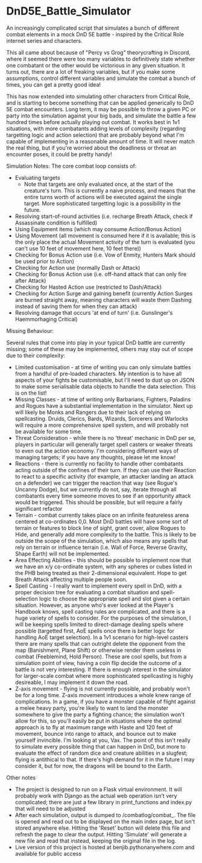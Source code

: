# DnD5E_Battle_Simulator

An increasingly complicated script that simulates a bunch of different combat elements in a mock DnD 5E battle - inspired by the Critical Role internet series and characters. 

This all came about because of "Percy vs Grog" theorycrafting in Discord, where it seemed there were too many variables to definitively state whether one combatant or the other would be victorious in any given situation. It turns out, there are a lot of freaking variables, but if you make some assumptions, control different variables and simulate the combat a bunch of times, you can get a pretty good idea!

This has now extended into simulating other characters from Critical Role, and is starting to become something that can be applied generically to DnD 5E combat encounters. Long term, it may be possible to throw a given PC or party into the simulation against your big bads, and simulate the battle a few hundred times before actually playing out combat. It works best in 1v1 situations, with more combatants adding levels of complexity (regarding targetting logic and action selection) that are probably beyond what I'm capable of implementing in a reasonable amount of time. It will never match the real thing, but if you're worried about the deadliness or threat an encounter poses, it could be pretty handy!

Simulation Notes:
The core combat loop consists of:
* Evaluating targets
   * Note that targets are only evaluated once, at the start of the creature's turn. This is currently a naive process, and means that the entire turns worth of actions will be executed against the single target. More sophisticated targetting logic is a possibility in the future.
* Resolving start-of-round activities (i.e. recharge Breath Attack, check if Assassinate condition is fulfilled)
* Using Equipment items (which may consume Action/Bonus Action)
* Using Movement (all movement is consumed here if it is available; this is the only place the actual Movement activity of the turn is evaluated (you can't use 10 feet of movement here, 10 feet there))
* Checking for Bonus Action use (i.e. Vow of Enmity, Hunters Mark should be used prior to Action)
* Checking for Action use (normally Dash or Attack)
* Checking for Bonus Action use (i.e. off-hand attack that can only fire after Attack)
* Checking for Hasted Action use (restricted to Dash/Attack)
* Checking for Action Surge and gaining benefit (currently Action Surges are burned straight away, meaning characters will waste them Dashing instead of saving them for when they can attack)
* Resolving damage that occurs 'at end of turn' (i.e. Gunslinger's Haemmorhaging Critical)

Missing Behaviour:

Several rules that come into play in your typical DnD battle are currently missing; some of these may be implemented, others may stay out of scope due to their complexity:
* Limited customisation - at time of writing you can only simulate battles from a handful of pre-loaded characters. My intention is to have all aspects of your fights be customisable, but I'll need to dust up on JSON to make some serialisable data objects to handle the data selection. This is on the list!
* Missing Classes - at time of writing only Barbarians, Fighters, Paladins and Rogues have a substantial implementation in the simulator. Next up will likely be Monks and Rangers due to their lack of relying on spellcasting. Druids, Clerics, Bards, Wizards, Sorcerers and Warlocks will require a more comprehensive spell system, and will probably not be available for some time.
* Threat Consideration - while there is no 'threat' mechanic in DnD per se, players in particular will generally target spell casters or weaker threats to even out the action economy. I'm considering different ways of managing targets; if you have any thoughts, please let me know!
* Reactions - there is currently no facility to handle other combatants acting outside of the confines of their turn. If they can use their Reaction to react to a specific activity (for example, an attacker landing an attack on a defender) we can trigger the reaction that way (see Rogue's Uncanny Dodge), but we currently do not, say, iterate through all combatants every time someone moves to see if an opportunity attack would be triggered. This should be possible, but will require a fairly significant refactor
* Terrain - combat currently takes place on an infinite featureless arena centered at co-ordinates 0,0. Most DnD battles will have some sort of terrain or features to block line of sight, grant cover, allow Rogues to Hide, and generally add more complexity to the battle. This is likely to be outside the scope of the simulation, which also means any spells that rely on terrain or influence terrain (i.e. Wall of Force, Reverse Gravity, Shape Earth) will not be implemented.
* Area Effecting Abilities - this should be possible to implement now that we have an x/y co-ordinate system, with any spheres or cubes listed in the PHB being treated as their 2-dimensional equivalent. Hope to get Breath Attack affecting multiple people soon.
* Spell Casting - I really want to implement every spell in DnD, with a proper decision tree for evaluating a combat situation and spell-selection logic to choose the appropriate spell and slot given a certain situation. However, as anyone who's ever looked at the Player's Handbook knows, spell casting rules are complicated, and there is a huge variety of spells to consider. For the purposes of the simulation, I will be keeping spells limited to direct-damage dealing spells where possible (targetted first, AoE spells once there is better logic for handling AoE target selection). In a 1v1 scenario for high-level casters there are many spells that can outright delete the opponent from the map (Banishment, Plane Shift) or otherwise render them useless in combat (Feeblemind, Hold Person). These are cool spells, but from a simulation point of view, having a coin flip decide the outcome of a battle is not very interesting. If there is enough interest in the simulator for larger-scale combat where more sophisticated spellcasting is highly desireable, I may implement it down the road.
* Z-axis movement - flying is not currently possible, and probably won't be for a long time. Z-axis movement introduces a whole knew range of complications. In a game, if you have a monster capable of flight against a melee heavy party, you're likely to want to land the monster somewhere to give the party a fighting chance; the simulation won't allow for this, so you'll easily be put in situations where the optimal approach is to fly at maximum range with Haste and 120 feet of movement, bounce into range to attack, and bounce out to make yourself invincible. I'm looking at you, Vax. The point of this isn't really to simulate every possible thing that can happen in DnD, but more to evaluate the effect of random dice and creature abilities in a slugfest; flying is antithical to that. If there's high demand for it in the future I may consider it, but for now, the dragons will be bound to the Earth.


Other notes
* The project is designed to run on a Flask virtual environment. It will probably work with Django as the actual web operation isn't very complicated; there are just a few library in print_functions and index.py that will need to be adjusted
* After each simulation, output is dumped to /combatlog/combat_<datetime>. The file is opened and read out to be displayed on the main index page, but isn't stored anywhere else. Hitting the 'Reset' button will delete this file and refresh the page to clear the output. Hitting 'Simulate' will generate a new file and read that instead, keeping the original file in the log. 
* Live version of this project is hosted at benjib.pythonanywhere.com and available for public access
 
